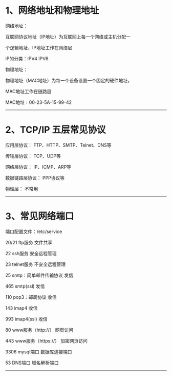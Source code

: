 # 1、网络地址和物理地址

网络地址： 

互联网协议地址（IP地址）为互联网上每一个网络或主机分配一


个逻辑地址，IP地址工作在网络层


IP的分类：IPV4   IPV6






物理地址： 

物理地址（MAC地址）为每一个设备设置一个固定的硬件地址，


MAC地址工作在链路层


MAC地址：00-23-5A-15-99-42



---

# 2、TCP/IP 五层常见协议

应用层协议： FTP、HTTP、SMTP、Telnet、DNS等


传输层协议： TCP、UDP等


网络层协议： IP、ICMP、ARP等


数据链路层协议： PPP协议等


物理层： 不常用



---

# 3、常见网络端口

端口配置文件：/etc/service






20/21 			ftp服务 					 文件共享


22			        ssh服务					 安全远程管理


23				telnet服务 				 不安全远程管理


25 				smtp：简单邮件传输协议 	 发信


465 				smtp(ssl) 				 发信


110 				pop3：邮局协议			 收信


143 				imap4 					 收信


993 				imap4(ssl)				 收信


80			        www服务（http://）		         网页访问


443				www服务（https://） 		 加密网页访问


3306 			mysql端口 				 数据库连接端口


53 				DNS端口 				 域名解析端口



---

